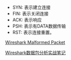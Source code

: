 



* SYN: 表示建立连接
* FIN: 表示关闭连接
* ACK: 表示响应
* PSH: 表示有DATA数据传输
* RST: 表示连接重置。


[Wireshark Malformed Packet](http://www.iprotocolsec.com/2012/04/02/wireshark-malformed-packet/)

[Wireshark数据包分析实战笔记](https://pan.baidu.com/share/link?shareid=3520505652&uk=637958393&fid=505092442508982)
